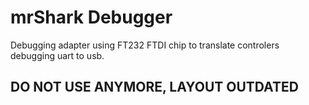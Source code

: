 # mrShark Debugger
Debugging adapter using FT232 FTDI chip to translate controlers debugging uart to usb.

## DO NOT USE ANYMORE, LAYOUT OUTDATED
